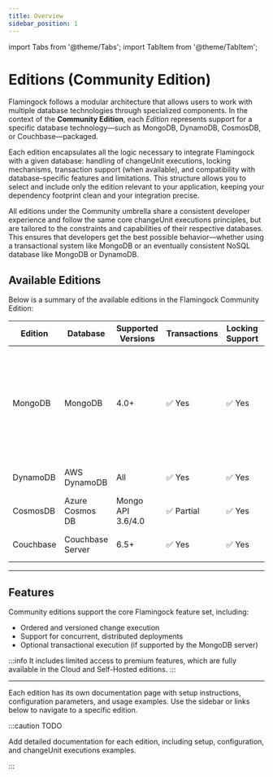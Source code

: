 ```yaml
---
title: Overview
sidebar_position: 1
---
```


import Tabs from '@theme/Tabs';
import TabItem from '@theme/TabItem';

# Editions (Community Edition)

Flamingock follows a modular architecture that allows users to work with multiple database technologies through specialized components.
In the context of the **Community Edition**, each *Edition* represents support for a specific database technology—such as MongoDB, DynamoDB, CosmosDB, or Couchbase—packaged.

Each edition encapsulates all the logic necessary to integrate Flamingock with a given database: handling of changeUnit executions, locking mechanisms, transaction support (when available), and compatibility with database-specific features and limitations. This structure allows you to select and include only the edition relevant to your application, keeping your dependency footprint clean and your integration precise.

All editions under the Community umbrella share a consistent developer experience and follow the same core changeUnit executions principles, but are tailored to the constraints and capabilities of their respective databases. This ensures that developers get the best possible behavior—whether using a transactional system like MongoDB or an eventually consistent NoSQL database like MongoDB or DynamoDB.

## Available Editions

Below is a summary of the available editions in the Flamingock Community Edition:

| Edition   | Database         | Supported Versions | Transactions | Locking Support | Notes                                                                                                                      |
|-----------|------------------|--------------------|--------------|-----------------|----------------------------------------------------------------------------------------------------------------------------|
| MongoDB   | MongoDB          | 4.0+               | ✅ Yes        | ✅ Yes           | Flamingock provides support for both low-level native drivers and high-level abstractions through Spring Data integration. |
| DynamoDB  | AWS DynamoDB     | All                | ✅ Yes        | ✅ Yes           | Locking via coordination table                                                                                             |
| CosmosDB  | Azure Cosmos DB  | Mongo API 3.6/4.0  | ✅ Partial    | ✅ Yes           | Limited transaction support                                                                                                |
| Couchbase | Couchbase Server | 6.5+               | ✅ Yes        | ✅ Yes           | Requires Couchbase SDK 3+                                                                                                  |

---
## Features
Community editions support the core Flamingock feature set, including:

- Ordered and versioned change execution
- Support for concurrent, distributed deployments
- Optional transactional execution (if supported by the MongoDB server)

:::info
It includes limited access to premium features, which are fully available in the Cloud and Self-Hosted editions.
:::

---

Each edition has its own documentation page with setup instructions, configuration parameters, and usage examples. Use the sidebar or links below to navigate to a specific edition.

:::caution TODO

Add detailed documentation for each edition, including setup, configuration, and changeUnit executions examples.

:::


